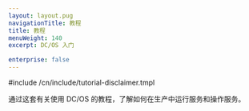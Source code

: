 ```yaml
---
layout: layout.pug
navigationTitle: 教程
title: 教程
menuWeight: 140
excerpt: DC/OS 入门 

enterprise: false
---
```

#include /cn/include/tutorial-disclaimer.tmpl

通过这套有关使用 DC/OS 的教程，了解如何在生产中运行服务和操作服务。



